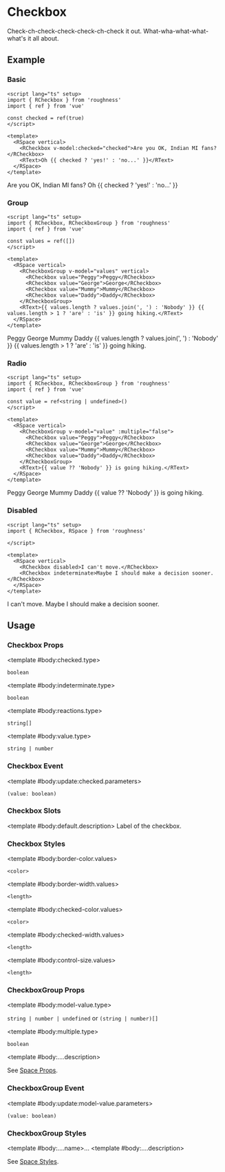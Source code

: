 <script lang="ts" setup>
import { RCheckbox, RCheckboxGroup, RDetails, RSpace, RTable, RText } from 'roughness'
import { ref } from 'vue'

const checked = ref(true)
const values = ref([])
const value = ref<string | undefined>()
</script>

# Checkbox

Check-ch-check-check-check-ch-check it out. What-wha-what-what-what's it all about.

## Example

### Basic

<RDetails>
  <template #summary>Show Code</template>

```vue
<script lang="ts" setup>
import { RCheckbox } from 'roughness'
import { ref } from 'vue'

const checked = ref(true)
</script>

<template>
  <RSpace vertical>
    <RCheckbox v-model:checked="checked">Are you OK, Indian MI fans?</RCheckbox>
    <RText>Oh {{ checked ? 'yes!' : 'no...' }}</RText>
  </RSpace>
</template>
```

</RDetails>

<RSpace vertical>
  <RCheckbox v-model:checked="checked">Are you OK, Indian MI fans?</RCheckbox>
  <RText>Oh {{ checked ? 'yes!' : 'no...' }}</RText>
</RSpace>

### Group

<RDetails>
  <template #summary>Show Code</template>

```vue
<script lang="ts" setup>
import { RCheckbox, RCheckboxGroup } from 'roughness'
import { ref } from 'vue'

const values = ref([])
</script>

<template>
  <RSpace vertical>
    <RCheckboxGroup v-model="values" vertical>
      <RCheckbox value="Peggy">Peggy</RCheckbox>
      <RCheckbox value="George">George</RCheckbox>
      <RCheckbox value="Mummy">Mummy</RCheckbox>
      <RCheckbox value="Daddy">Daddy</RCheckbox>
    </RCheckboxGroup>
    <RText>{{ values.length ? values.join(', ') : 'Nobody' }} {{ values.length > 1 ? 'are' : 'is' }} going hiking.</RText>
  </RSpace>
</template>
```

</RDetails>

<RSpace vertical>
  <RCheckboxGroup v-model="values" vertical>
    <RCheckbox value="Peggy">Peggy</RCheckbox>
    <RCheckbox value="George">George</RCheckbox>
    <RCheckbox value="Mummy">Mummy</RCheckbox>
    <RCheckbox value="Daddy">Daddy</RCheckbox>
  </RCheckboxGroup>
  <RText>{{ values.length ? values.join(', ') : 'Nobody' }} {{ values.length > 1 ? 'are' : 'is' }} going hiking.</RText>
</RSpace>

### Radio

<RDetails>
  <template #summary>Show Code</template>

```vue
<script lang="ts" setup>
import { RCheckbox, RCheckboxGroup } from 'roughness'
import { ref } from 'vue'

const value = ref<string | undefined>()
</script>

<template>
  <RSpace vertical>
    <RCheckboxGroup v-model="value" :multiple="false">
      <RCheckbox value="Peggy">Peggy</RCheckbox>
      <RCheckbox value="George">George</RCheckbox>
      <RCheckbox value="Mummy">Mummy</RCheckbox>
      <RCheckbox value="Daddy">Daddy</RCheckbox>
    </RCheckboxGroup>
    <RText>{{ value ?? 'Nobody' }} is going hiking.</RText>
  </RSpace>
</template>
```

</RDetails>

<RSpace vertical>
  <RCheckboxGroup v-model="value" :multiple="false">
    <RCheckbox value="Peggy">Peggy</RCheckbox>
    <RCheckbox value="George">George</RCheckbox>
    <RCheckbox value="Mummy">Mummy</RCheckbox>
    <RCheckbox value="Daddy">Daddy</RCheckbox>
  </RCheckboxGroup>
  <RText>{{ value ?? 'Nobody' }} is going hiking.</RText>
</RSpace>

### Disabled

<RDetails>
  <template #summary>Show Code</template>

```vue
<script lang="ts" setup>
import { RCheckbox, RSpace } from 'roughness'

</script>

<template>
  <RSpace vertical>
    <RCheckbox disabled>I can't move.</RCheckbox>
    <RCheckbox indeterminate>Maybe I should make a decision sooner.</RCheckbox>
  </RSpace>
</template>
```

</RDetails>

<RSpace vertical>
  <RCheckbox checked disabled>I can't move.</RCheckbox>
  <RCheckbox indeterminate>Maybe I should make a decision sooner.</RCheckbox>
</RSpace>

## Usage

### Checkbox Props

<RSpace overflow>
<RTable
  :columns="['name', 'type', 'default', 'description']"
  :rows="['checked', 'indeterminate', 'reactions', 'value']"
>
  <template #body:*.name="{ row }">{{ row }}</template>

  <template #body:checked.type>

  `boolean`

  </template>
  <template #body:checked.default>

  `false`

  </template>
  <template #body:checked.description>
    Checked state of the checkbox.
  </template>

  <template #body:indeterminate.type>

  `boolean`

  </template>
  <template #body:indeterminate.default>

  `false`

  </template>
  <template #body:indeterminate.description>

  [Indeterminate state](https://developer.mozilla.org/en-US/docs/Web/HTML/Element/input/checkbox#indeterminate_state_checkboxes) of the checkbox.

  </template>

  <template #body:reactions.type>

  `string[]`

  </template>
  <template #body:reactions.default>

  `['focus-within', 'active']`

  </template>
  <template #body:reactions.description>

  States that trigger graphics redrawing.

  See [Reactions](/guide/theme#reactions).

  </template>

  <template #body:value.type>

  `string | number`

  </template>
  <template #body:value.description>
    Item value when checked in the CheckboxGroup.
  </template>
</RTable>
</RSpace>

### Checkbox Event

<RSpace overflow>
<RTable
  :columns="['name', 'parameters', 'description']"
  :rows="['update:checked']"
>
  <template #body:*.name="{ row }">{{ row }}</template>

  <template #body:update:checked.parameters>

  `(value: boolean)`

  </template>
  <template #body:update:checked.description>
    Callback function triggered when checked state of the checkbox is changed.
  </template>
</RTable>
</RSpace>

### Checkbox Slots

<RSpace overflow>
<RTable
  :columns="['name', 'parameters', 'description']"
  :rows="['default']"
>
  <template #body:*.name="{ row }">{{ row }}</template>

  <template #body:default.description>
    Label of the checkbox.
  </template>
</RTable>
</RSpace>

### Checkbox Styles

<RSpace overflow>
<RTable
  :columns="['name', 'values', 'default', 'description']"
  :rows="['border-color', 'border-width', 'checked-color', 'checked-width', 'control-size']"
>
  <template #body:*.name="{ row }">--r-checkbox-{{ row }}</template>

  <template #body:border-color.values>

  `<color>`

  </template>
  <template #body:border-color.default>

  `var(--r-common-text-color)`

  </template>
  <template #body:border-color.description>
    Color of the checkbox control border.
  </template>

  <template #body:border-width.values>

  `<length>`

  </template>
  <template #body:border-width.default>

  `2px` when focused or active, `1px` else

  </template>
  <template #body:border-width.description>
    Width of the checkbox control border.
  </template>

  <template #body:checked-color.values>

  `<color>`

  </template>
  <template #body:checked-color.default>

  `var(--r-common-primary-color)`

  </template>
  <template #body:checked-color.description>
    Color of the checkbox checked line.
  </template>

  <template #body:checked-width.values>

  `<length>`

  </template>
  <template #body:checked-width.default>

  `1px`

  </template>
  <template #body:checked-width.description>
    Width of the checkbox checked line.
  </template>

  <template #body:control-size.values>

  `<length>`

  </template>
  <template #body:control-size.default>

  `var(--r-common-line-height)`

  </template>
  <template #body:control-size.description>
    Size of the checkbox control.
  </template>
</RTable>
</RSpace>

### CheckboxGroup Props

<RSpace overflow>
<RTable
  :columns="['name', 'type', 'default', 'description']"
  :rows="['model-value', 'multiple', '...']"
>
  <template #body:*.name="{ row }">{{ row }}</template>

  <template #body:model-value.type>

  `string | number | undefined` or `(string | number)[]`

  </template>
  <template #body:model-value.default>
    <RText type="error">Required</RText>
  </template>
  <template #body:model-value.description>
    Value(s) of the checked item(s) of the group.
  </template>

  <template #body:multiple.type>

  `boolean`

  </template>
  <template #body:multiple.default>

  `true`

  </template>
  <template #body:multiple.description>
    Whether to support checking multiple items.
  </template>

  <template #body:....description>

  See [Space Props](/components/space#props).

  </template>
</RTable>
</RSpace>

### CheckboxGroup Event

<RSpace overflow>
<RTable
  :columns="['name', 'parameters', 'description']"
  :rows="['update:model-value']"
>
  <template #body:*.name="{ row }">{{ row }}</template>

  <template #body:update:model-value.parameters>

  `(value: boolean)`

  </template>
  <template #body:update:model-value.description>
    Callback function triggered when checked items of the group are changed.
  </template>
</RTable>
</RSpace>

### CheckboxGroup Styles

<RSpace overflow>
<RTable
  :columns="['name', 'values', 'default', 'description']"
  :rows="['...']"
>
  <template #body:*.name="{ row }">--r-checkbox-group-{{ row }}</template>

  <template #body:....name>...</template>
  <template #body:....description>

  See [Space Styles](/components/space#styles).

  </template>
</RTable>
</RSpace>
